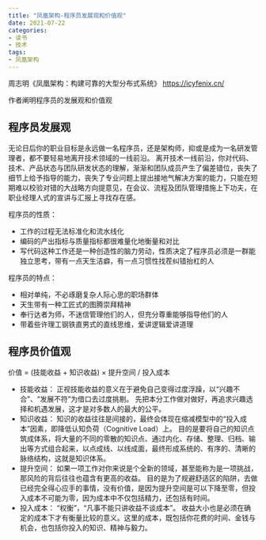 ```yaml
---
title: "凤凰架构-程序员发展观和价值观"
date: 2021-07-22
categories:
- 读书
- 技术
tags:
- 凤凰架构
---
```


周志明《凤凰架构：构建可靠的大型分布式系统》
https://icyfenix.cn/

作者阐明程序员的发展观和价值观
<!-- more -->

## 程序员发展观
无论日后你的职业目标是永远做一名程序员，还是架构师，抑或是成为一名研发管理者，都不要轻易地离开技术领域的一线前沿。
离开技术一线前沿，你对代码、技术、产品状态与团队研发状态的理解，渐渐和团队成员产生了偏差错位，丧失了细节上给予指导的能力，丧失了专业问题上提出接地气解决方案的能力，只能在短期难以校验对错的大战略方向提意见，在会议、流程及团队管理措施上下功夫，在职业经理人式的宣讲与汇报上寻找存在感。

程序员的性质：
* 工作的过程无法标准化和流水线化
* 编码的产出指标与质量指标都很难量化地衡量和对比
* 写代码这种工作还是一种创造性的脑力劳动，性质决定了程序员必须是一群能独立思考，带有一点天生洁癖，有一点习惯性找茬纠错抬杠的人

程序员的特点：
* 相对单纯，不必琢磨复杂人际心思的职场群体
* 天生带有一种工匠式的图腾崇拜精神
* 奉行达者为师，不迷信管理他们的人，但充分尊重能够指导他们的人
* 带着些许理工钢铁直男式的直线思维，爱讲逻辑爱讲道理

## 程序员价值观
价值 = (技能收益 + 知识收益) × 提升空间 / 投入成本
* 技能收益：
正视技能收益的意义在于避免自己变得过度浮躁，以“兴趣不合”、“发展不符”为借口去过度挑剔。
先把本分工作做对做好，再追求兴趣选择和机遇发展，这才是对多数人的最大的公平。
* 知识收益：
知识的收益往往是间接的，最终会体现在缩减模型中的“投入成本”因素，即降低认知负荷（Cognitive Load）上。
目的是要将自己的知识点筑成体系，将大量的不同的零散的知识点、通过内化、存储、整理、归档、输出等方式组合起来，以点成线、以线成面，最终形成系统的、有序的、清晰的脉络结构，这就是知识体系。
* 提升空间：
如果一项工作对你来说是个全新的领域，甚至能称为是一项挑战，那风险的背后往往也蕴含有更高的收益。
目的是为了规避舒适区的陷阱，去做已经完全得心应手的事情，没有价值，是因为提升空间是可以下降至零，但投入成本不可能为零，因为成本中不仅包括精力，还包括有时间。
* 投入成本：
“权衡”，“凡事不能只讲收益不谈成本”。
收益大小也是必须在确定的成本下才有衡量比较的意义。这里的成本，既包括你花费的时间、金钱与机会，也包括你投入的知识、精神与毅力。
